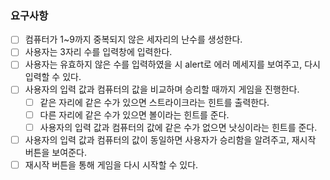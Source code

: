 ### 요구사항

- [ ] 컴퓨터가 1~9까지 중복되지 않은 세자리의 난수를 생성한다.
- [ ] 사용자는 3자리 수를 입력창에 입력한다.
- [ ] 사용자는 유효하지 않은 수를 입력하였을 시 alert로 에러 메세지를 보여주고, 다시 입력할 수 있다.
- [ ] 사용자의 입력 값과 컴퓨터의 값을 비교하며 승리할 때까지 게임을 진행한다.
  - [ ] 같은 자리에 같은 수가 있으면 스트라이크라는 힌트를 출력한다.
  - [ ] 다른 자리에 같은 수가 있으면 볼이라는 힌트를 준다.
  - [ ] 사용자의 입력 값과 컴퓨터의 값에 같은 수가 없으면 낫싱이라는 힌트를 준다.
- [ ] 사용자의 입력 값과 컴퓨터의 값이 동일하면 사용자가 승리함을 알려주고, 재시작 버튼을 보여준다.
- [ ] 재시작 버튼을 통해 게임을 다시 시작할 수 있다.
